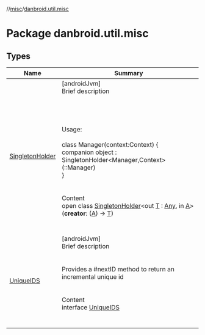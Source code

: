 //[misc](../index.md)/[danbroid.util.misc](index.md)



# Package danbroid.util.misc  


## Types  
  
|  Name|  Summary| 
|---|---|
| [SingletonHolder](-singleton-holder/index.md)| [androidJvm]  <br>Brief description  <br><br><br><br><br>Usage:<br><br>class Manager(context:Context) {  <br>companion object : SingletonHolder<Manager,Context>(::Manager)  <br>}<br><br>  <br>Content  <br>open class [SingletonHolder](-singleton-holder/index.md)<out [T](-singleton-holder/index.md) : [Any](https://kotlinlang.org/api/latest/jvm/stdlib/kotlin/-any/index.html), in [A](-singleton-holder/index.md)>(**creator**: ([A](-singleton-holder/index.md)) -> [T](-singleton-holder/index.md))  <br><br><br>
| [UniqueIDS](-unique-i-d-s/index.md)| [androidJvm]  <br>Brief description  <br><br><br>Provides a #nextID method to return an incremental unique id<br><br>  <br>Content  <br>interface [UniqueIDS](-unique-i-d-s/index.md)  <br><br><br>

